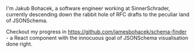 I'm Jakub Bohacek, a software engineer working at SinnerSchrader, currently descending down the rabbit hole of RFC drafts to the peculiar land of JSONSchema.

Checkout my progress in https://github.com/jamesbohacek/schema-finder - a React component with the innocuous goal of JSONSchema visualisation done right.
